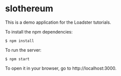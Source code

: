 # slothereum

This is a demo application for the Loadster tutorials.

To install the npm dependencies:

```
$ npm install
```

To run the server:

```
$ npm start
```

To open it in your browser, go to http://localhost:3000.
